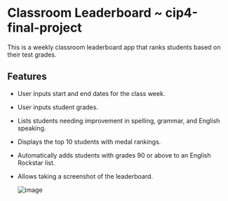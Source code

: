 

# Classroom Leaderboard ~ cip4-final-project

This is a weekly classroom leaderboard app that ranks students based on their test grades.

## Features
- User inputs start and end dates for the class week.
- User inputs student grades.
- Lists students needing improvement in spelling, grammar, and English speaking.
- Displays the top 10 students with medal rankings.
- Automatically adds students with grades 90 or above to an English Rockstar list.
- Allows taking a screenshot of the leaderboard.

  ![image](https://github.com/bijiyiqi2017/cip4-final-project/assets/26510999/a9787cac-0ddf-4a98-9e99-0d723735488e)

  
